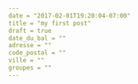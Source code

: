 ```yaml
---
date = "2017-02-01T19:20:04-07:00"
title = "my first post"
draft = true
date_du_bal = ""
adresse = ""
code_postal = ""
ville = ""
groupes = ""
---
```


